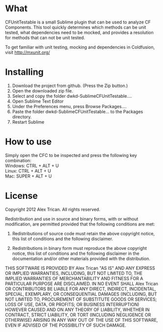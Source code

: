 What
============
CFUnitTestable is a small Sublime plugin that can be used to analyze CF Components.
This tool quickly determines which methods can be unit tested, what dependencies need to be mocked, and provides a resolution for methods that can not be unit tested.

To get familiar with unit testing, mocking and dependencies in Coldfusion, visit http://mxunit.org/


Installing
============
1. Download the project from github. (Press the Zip button.)
2. Open the downloaded zip file.
3. Select and copy the folder dwkd-SublimeCFUnitTestable....
4. Open Sublime Text Editor
5. Under the Preferences menu, press Browse Packages....
6. Paste the folder dwkd-SublimeCFUnitTestable... to the Packages directory.
7. Restart Sublime

How to use
============
Simply open the CFC to be inspected and press the following key combination:<br/>
Windows: CTRL + ALT + U<br/>
Linux: CTRL + ALT + U<br/>
Mac: SUPER + ALT + U<br/>

License
=======
Copyright 2012 Alex Trican. All rights reserved.

Redistribution and use in source and binary forms, with or without
modification, are permitted provided that the following conditions are met:

1. Redistributions of source code must retain the above copyright notice, this
   list of conditions and the following disclaimer.

2. Redistributions in binary form must reproduce the above copyright notice,
   this list of conditions and the following disclaimer in the documentation
   and/or other materials provided with the distribution.

THIS SOFTWARE IS PROVIDED BY Alex Trican "AS IS" AND ANY EXPRESS OR IMPLIED
WARRANTIES, INCLUDING, BUT NOT LIMITED TO, THE IMPLIED WARRANTIES OF
MERCHANTABILITY AND FITNESS FOR A PARTICULAR PURPOSE ARE DISCLAIMED. IN NO
EVENT SHALL Alex Trican OR CONTRIBUTORS BE LIABLE FOR ANY DIRECT, INDIRECT,
INCIDENTAL, SPECIAL, EXEMPLARY, OR CONSEQUENTIAL DAMAGES (INCLUDING, BUT NOT
LIMITED TO, PROCUREMENT OF SUBSTITUTE GOODS OR SERVICES; LOSS OF USE, DATA, OR
PROFITS; OR BUSINESS INTERRUPTION) HOWEVER CAUSED AND ON ANY THEORY OF
LIABILITY, WHETHER IN CONTRACT, STRICT LIABILITY, OR TORT (INCLUDING NEGLIGENCE
OR OTHERWISE) ARISING IN ANY WAY OUT OF THE USE OF THIS SOFTWARE, EVEN IF
ADVISED OF THE POSSIBILITY OF SUCH DAMAGE.
